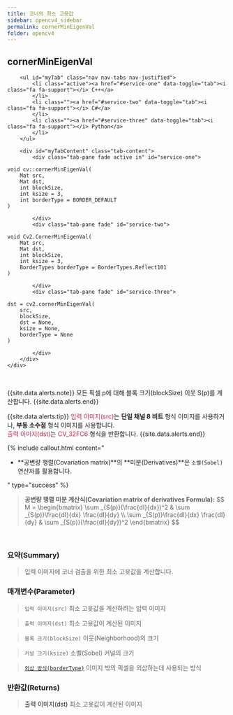 ```yaml
---
title: 코너의 최소 고윳값
sidebar: opencv4_sidebar
permalink: cornerMinEigenVal
folder: opencv4
---
```


<div class="row">
    <div class="col-lg-12">
        <h2 class="page-header">cornerMinEigenVal</h2>
    </div>
    <div class="col-lg-12">

        <ul id="myTab" class="nav nav-tabs nav-justified">
            <li class="active"><a href="#service-one" data-toggle="tab"><i class="fa fa-support"></i> C++</a>
            </li>
            <li class=""><a href="#service-two" data-toggle="tab"><i class="fa fa-support"></i> C#</a>
            </li>
            <li class=""><a href="#service-three" data-toggle="tab"><i class="fa fa-support"></i> Python</a>
            </li>
        </ul>

        <div id="myTabContent" class="tab-content">
            <div class="tab-pane fade active in" id="service-one">
<pre class="prettyprint"><code class="language-cpp">void cv::cornerMinEigenVal(
    Mat src,
    Mat dst,
    int blockSize,
    int ksize = 3,
    int borderType = BORDER_DEFAULT
)</code></pre>
            </div>
            <div class="tab-pane fade" id="service-two">
<pre class="prettyprint"><code class="language-cs">void Cv2.CornerMinEigenVal(
    Mat src,
    Mat dst,
    int blockSize,
    int ksize = 3,
    BorderTypes borderType = BorderTypes.Reflect101
)</code></pre>
            </div>
            <div class="tab-pane fade" id="service-three">
<pre class="prettyprint"><code class="language-py">dst = cv2.cornerMinEigenVal(
    src,
    blockSize,
    dst = None,
    ksize = None,
    borderType = None
)</code></pre>
            </div>
        </div>
    </div>
</div>

<br>

{{site.data.alerts.note}}
모든 픽셀 p에 대해 블록 크기(blockSize) 이웃 S(p)를 계산합니다.
{{site.data.alerts.end}}

{{site.data.alerts.tip}}
<font color="#c7254e">입력 이미지(src)</font>는 <b>단일 채널 8 비트</b> 형식 이미지를 사용하거나, <b>부동 소수점</b> 형식 이미지를 사용합니다.<br>
<font color="#c7254e">출력 이미지(dst)</font>는 <font color="#c7254e">CV_32FC6</font> 형식을 반환합니다.
{{site.data.alerts.end}}

{% include callout.html content="

- **공변량 행렬(Covariation matrix)**의 **미분(Derivatives)**은 `소벨(Sobel)` 연산자를 활용합니다.
  
" type="success" %}

<blockquote class="formula">
<b>공변량 행렬 미분 계산식(Covariation matrix of derivatives Formula):</b>
$$ M = \begin{bmatrix} \sum _{S(p)}(\frac{dI}{dx})^2 & \sum _{S(p)}\frac{dI}{dx} \frac{dI}{dy} \\ \sum _{S(p)}\frac{dI}{dx} \frac{dI}{dy} & \sum _{S(p)}(\frac{dI}{dy})^2 \end{bmatrix} $$
</blockquote>

<br>

### 요약(Summary)

> 입력 이미지에 코너 검출을 위한 최소 고윳값을 계산합니다.

### 매개변수(Parameter)

> `입력 이미지(src)` 최소 고윳값을 계산하려는 입력 이미지

> `출력 이미지(dst)` 최소 고윳값이 계산된 이미지

> `블록 크기(blockSize)` 이웃(Neighborhood)의 크기

> `커널 크기(ksize)` 소벨(Sobel) 커널의 크기

> [`외삽 방식(borderType)`](BorderTypes) 이미지 밖의 픽셀을 외삽하는데 사용되는 방식

### 반환값(Returns)

> <a data-toggle="tooltip" data-original-title="{{site.data.glossary.only_Python}}">출력 이미지(dst)</a> 최소 고윳값이 계산된 이미지